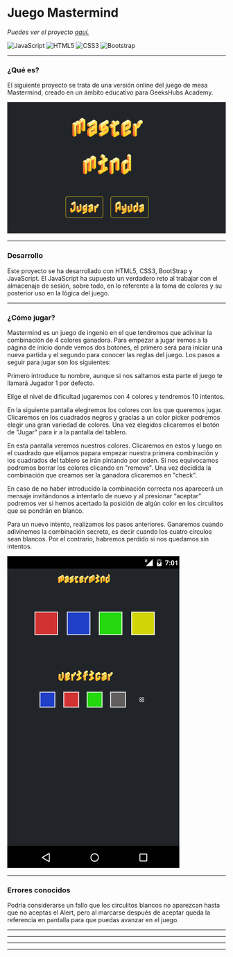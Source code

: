 # Juego Mastermind

 
*Puedes ver el proyecto* [*aquí.*](https://akireorl.github.io/Proyecto3Bootcamp/)

![JavaScript](https://img.shields.io/badge/javascript-%23323330.svg?style=for-the-badge&logo=javascript&logoColor=%23F7DF1E) ![HTML5](https://img.shields.io/badge/html5-%23E34F26.svg?style=for-the-badge&logo=html5&logoColor=white) ![CSS3](https://img.shields.io/badge/css3-%231572B6.svg?style=for-the-badge&logo=css3&logoColor=white) ![Bootstrap](https://img.shields.io/badge/bootstrap-%23563D7C.svg?style=for-the-badge&logo=bootstrap&logoColor=white)  

---

### ¿Qué es? 

El siguiente proyecto se trata de una versión online del juego de mesa Mastermind, creado en un ámbito educativo para GeeksHubs Academy. 

![image](./img/MM-Inicio.png)

---
### Desarrollo

Este proyecto se ha desarrollado con HTML5, CSS3, BootStrap y JavaScript. 
El JavaScript ha supuesto un verdadero reto al trabajar con el almacenaje de sesión, sobre todo, en lo referente a la toma de colores y su posterior uso en la lógica del juego.


---
### ¿Cómo jugar?

Mastermind es un juego de ingenio en el que tendremos que adivinar la combinación de 4 colores ganadora. Para empezar a jugar iremos a la página de inicio donde vemos dos botones, el primero será para iniciar una nueva partida y el segundo para conocer las reglas del juego. Los pasos a seguir para jugar son los siguientes: 

Primero introduce tu nombre, aunque si nos saltamos esta parte el juego te llamará Jugador 1 por defecto.

Elige el nivel de dificultad jugaremos con 4 colores y tendremos 10 intentos.

En la siguiente pantalla elegiremos los colores con los que queremos jugar. Clicaremos en los cuadrados negros y gracias a un color picker podremos elegir una gran variedad de colores. Una vez elegidos clicaremos el botón de "Jugar" para ir a la pantalla del tablero.

En esta pantalla veremos nuestros colores. Clicaremos en estos  y luego en el cuadrado que elijamos papara empezar nuestra primera combinación y los cuadrados del tablero se irán pintando por orden. Si nos equivocamos podremos borrar los colores clicando en "remove". Una vez decidida la combinación que creamos ser la ganadora clicaremos en "check".

En caso de no haber introducido la combinación correcta nos aparecerá un mensaje invitándonos a intentarlo de nuevo y al presionar “aceptar” podremos ver si hemos acertado la posición de algún color en los circulitos que se pondrán en blanco.

Para un nuevo intento, realizamos los pasos anteriores.
Ganaremos cuando adivinemos la combinación secreta, es decir cuando los cuatro círculos sean blancos. Por el contrario, habremos perdido si nos quedamos sin intentos.

![image](./img/MM-juego.png)

---
### Errores conocidos

Podría considerarse un fallo que los circulitos blancos no aparezcan hasta que no aceptas el Alert, pero al marcarse después de aceptar queda la referencia en  pantalla para que puedas avanzar en el juego.

---




---
---
---
